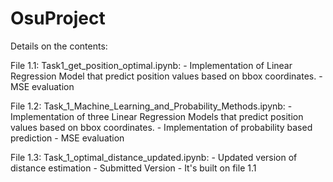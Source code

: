 # OsuProject


Details on the contents:

  File 1.1: Task1_get_position_optimal.ipynb:
    - Implementation of Linear Regression Model that predict position values based on bbox coordinates.
    - MSE evaluation 
    
  File 1.2: Task_1_Machine_Learning_and_Probability_Methods.ipynb:
    - Implementation of three Linear Regression Models that predict position values based on bbox coordinates.
    - Implementation of probability based prediction
    - MSE evaluation
   
  File 1.3: Task_1_optimal_distance_updated.ipynb:
      - Updated version of distance estimation
      - Submitted Version
      - It's built on file 1.1
